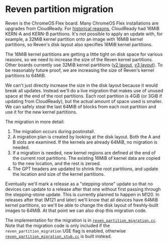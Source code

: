 # Reven partition migration

Reven is the ChromeOS Flex board. Many ChromeOS Flex installations are
upgrades from CloudReady. For [historical reasons][legacy_disk_layout],
CloudReady had 16MiB KERN-A and KERN-B partitions.  It's not possible to
apply an update with, for example, a 32MiB kernel partition onto an
image with 16MiB kernel partitions, so Reven's disk layout also
specifies 16MiB kernel partitions.

The 16MiB kernel partitions are getting a little tight on disk space for
various reasons, so we need to increase the size of the Reven kernel
partitions. Other boards currently use 32MiB kernel partitions ([v2
layout], [v3 layout]). To be reasonably future proof, we are increasing
the size of Reven's kernel partitions to 64MiB.

We can't just directly increase the size in the disk layout because it
would break all updates. Instead we'll do a live migration that makes
use of unused space at the end of the root partitions. Each root
partition is 4GiB (or 3GiB if updating from CloudReady), but the actual
amount of space used is smaller. We can safely steal the last 64MiB of
blocks from each root partition and use it for the new kernel
partitions.

The migration in more detail:

1. The migration occurs during postinstall.
2. A migration plan is created by looking at the disk layout. Both the A
   and B slots are examined. If the kernels are already 64MiB, no
   migration is needed.
3. If a migration is needed, new kernel regions are defined at the end
   of the current root partitions. The existing 16MiB of kernel data are
   copied to the new location, and the rest is zeroed.
4. The GPT headers are updated to shrink the root partitions, and update
   the location and size of the kernel partitions.

Eventually we'll mark a release as a "stepping-stone" update so that no
devices can update to a release after that one without first passing
through the stepping-stone update. This is currently planned to happen
in M120. In releases after that (M121 and later) we'll know that all
devices have 64MiB kernel partitions, so we'll be able to change the
disk layout of freshly-built images to 64MiB. At that point we can also
drop this migration code.

The implementation for the migration is in
[`reven_partition_migration.cc`]. Note that the migration code is only
included if the `reven_partition_migration` USE flag is enabled,
otherwise [`reven_partition_migration_stub.cc`] is built instead.

[`reven_partition_migration.cc`]: ../reven_partition_migration.cc
[`reven_partition_migration_stub.cc`]: ../reven_partition_migration_stub.cc
[legacy_disk_layout]: https://chromium.googlesource.com/chromiumos/platform/crosutils/+/HEAD/build_library/legacy_disk_layout.json
[v2 layout]: https://chromium.googlesource.com/chromiumos/platform/crosutils/+/HEAD/build_library/disk_layout_v2.json
[v3 layout]: https://chromium.googlesource.com/chromiumos/platform/crosutils/+/HEAD/build_library/disk_layout_v3.json
